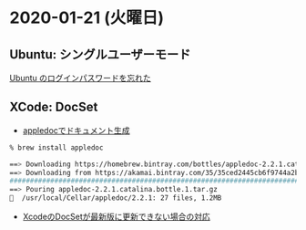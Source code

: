 # 2020-01-21 (火曜日)

## Ubuntu: シングルユーザーモード

[Ubuntu のログインパスワードを忘れた](https://qiita.com/koyudoon/items/556ba331d0b2bf8f5714)

## XCode: DocSet

- [appledocでドキュメント生成](https://qiita.com/mtgto/items/c97c59d93fe67d748055)

~~~bash
% brew install appledoc

==> Downloading https://homebrew.bintray.com/bottles/appledoc-2.2.1.catalina.bottle.1.tar.gz
==> Downloading from https://akamai.bintray.com/35/35ced2445cb6f9744a2b8ef09d1f5d504aefe4995a8463639bf4fa8b
######################################################################## 100.0%
==> Pouring appledoc-2.2.1.catalina.bottle.1.tar.gz
🍺  /usr/local/Cellar/appledoc/2.2.1: 27 files, 1.2MB
~~~

- [XcodeのDocSetが最新版に更新できない場合の対応](https://qiita.com/yusuga/items/2252243aac20f53406c7)
